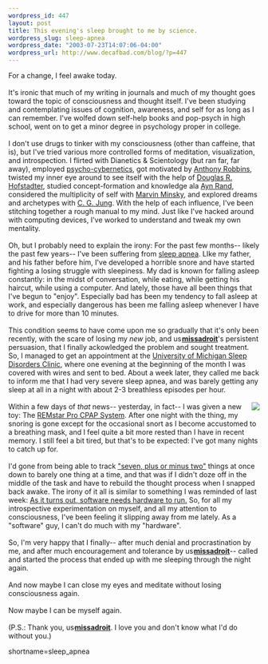 ```yaml
--- 
wordpress_id: 447
layout: post
title: This evening's sleep brought to me by science.
wordpress_slug: sleep-apnea
wordpress_date: "2003-07-23T14:07:06-04:00"
wordpress_url: http://www.decafbad.com/blog/?p=447
---
```

For a change, I feel awake today.<br /><br />It's ironic that much of my writing in journals and much of my thought goes toward the topic of consciousness and thought itself.  I've been studying and contemplating issues of cognition, awareness, and self for as long as I can remember.  I've wolfed down self-help books and pop-psych in high school, went on to get a minor degree in psychology proper in college.  <br /><br />I don't use drugs to tinker with my consciousness (other than caffeine, that is), but I've tried various more controlled forms of meditation, visualization, and introspection.  I flirted with Dianetics & Scientology (but ran far, far away), employed <a href="http://www.amazon.com/exec/obidos/ASIN/0671700758/0xdecafbad-20">psycho-cybernetics</a>, got motivated by <a href="http://www.amazon.com/exec/obidos/ASIN/0671791540/0xdecafbad-20">Anthony Robbins</a>, twisted my inner eye around to see itself with the help of <a href="http://www.amazon.com/exec/obidos/tg/detail/-/0465026567/0xdecafbad-20">Douglas R. Hofstadter</a>, studied concept-formation and knowledge ala <a href="http://www.amazon.com/exec/obidos/ASIN/0452010306/0xdecafbad-20">Ayn Rand</a>, considered the multiplicity of self with <a href="http://www.amazon.com/exec/obidos/ASIN/0671657135/0xdecafbad-20">Marvin Minsky</a>, and explored dreams and archetypes with <a href="http://www.amazon.com/exec/obidos/ASIN/0440351839/0xdecafbad-20">C. G. Jung</a>.  With the help of each influence, I've been stitching together a rough manual to my mind.  Just like I've hacked around with computing devices, I've worked to understand and tweak my own mentality.  <br /><br />Oh, but I probably need to explain the irony: For the past few months-- likely the past few years-- I've been suffering from <a href="http://www.sleepapnea.org/geninfo.html#defined">sleep apnea</a>.  LIke my father, and his father before him, I've developed a horrible snore and have started fighting a losing struggle with sleepiness.  My dad is known for falling asleep constantly: in the midst of conversation, while eating, while getting his haircut, while using a computer.  And lately, those have all been things that I've begun to "enjoy".  Especially bad has been my tendency to fall asleep at work, and especially dangerous has been me falling asleep whenever I have to drive for more than 10 minutes.<br /><br />This condition seems to have come upon me so gradually that it's only been recently, with the scare of losing my <i>new</i> job, and <span class='ljuser' style='white-space:nowrap;'><a href='http://www.livejournal.com/userinfo.bml?user=missadroit'><img src='http://stat.livejournal.com/img/userinfo.gif' alt='userinfo' width='17' height='17' style='vertical-align:bottom;border:0;' /></a><a href='http://www.livejournal.com/users/missadroit/'><b>missadroit</b></a></span>'s persistent persuasion, that I finally ackowledged the problem and sought treatment.  So, I managed to get an appointment at the <a href="http://www.med.umich.edu/neuro/sleep.htm">University of Michigan Sleep Disorders Clinic</a>, where one evening at the beginning of the month I was covered with wires and sent to bed.  About a week later, they called me back to inform me that I had very severe sleep apnea, and was barely getting any sleep at all in a night with about 2-3 breathless episodes per hour.<br /><br /><a href="http://www.respironicsremstar.com/features_pro.htm"><img src="http://www.respironicsremstar.com/images/exploded_humid.gif" border="0" align="right"></a>Within a few days of <i>that</i> news-- yesterday, in fact-- I was given a new toy: The <a href="http://www.respironicsremstar.com/features_pro.htm">REMstar Pro CPAP System</a>.  After one night with the thing, my snoring is gone except for the occasional snort as I become accustomed to a breathing mask, and I feel quite a bit more rested than I have in recent memory.  I still feel a bit tired, but that's to be expected: I've got many nights to catch up for.<br /><br />I'd gone from being able to track <a href="http://www.well.com/user/smalin/miller.html">"seven, plus or minus two"</a> things at once down to barely one thing at a time, and that was if I didn't doze off in the middle of the task and have to rebuild the thought process when I snapped back awake.  The irony of it all is similar to something I was reminded of last week: <a href="http://www.decafbad.com/blog/geek/1058457401.html">As it turns out, software needs hardware to run.</a>  So, for all my introspective experimentation on myself, and all my attention to consciousness, I've been feeling it slipping away from me lately.  As a "software" guy, I can't do much with my "hardware".  <br /><br />So, I'm very happy that I finally-- after much denial and procrastination by me, and after much encouragement and tolerance by <span class='ljuser' style='white-space:nowrap;'><a href='http://www.livejournal.com/userinfo.bml?user=missadroit'><img src='http://stat.livejournal.com/img/userinfo.gif' alt='userinfo' width='17' height='17' style='vertical-align:bottom;border:0;' /></a><a href='http://www.livejournal.com/users/missadroit/'><b>missadroit</b></a></span>-- called and started the process that ended up with me sleeping through the night again.<br /><br />And now maybe I can close my eyes and meditate without losing consciousness again.<br /><br />Now maybe I can be myself again.<br /><br />(P.S.:  Thank you, <span class='ljuser' style='white-space:nowrap;'><a href='http://www.livejournal.com/userinfo.bml?user=missadroit'><img src='http://stat.livejournal.com/img/userinfo.gif' alt='userinfo' width='17' height='17' style='vertical-align:bottom;border:0;' /></a><a href='http://www.livejournal.com/users/missadroit/'><b>missadroit</b></a></span>.  I love you and don't know what I'd do without you.)
<!--more-->
shortname=sleep_apnea
